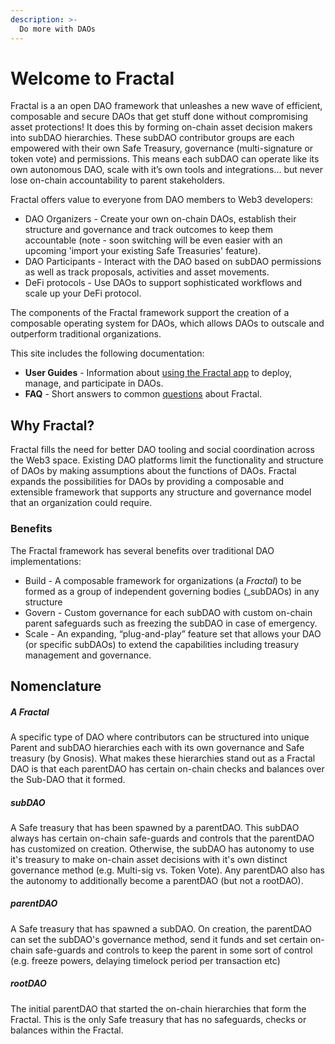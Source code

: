 ```yaml
---
description: >-
  Do more with DAOs
---
```


# Welcome to Fractal

Fractal is a an open DAO framework that unleashes a new wave of efficient, composable and secure DAOs that get stuff done without compromising asset protections! It does this by forming on-chain asset decision makers into subDAO hierarchies. These subDAO contributor groups are each empowered with their own Safe Treasury, governance (multi-signature or token vote) and permissions. This means each subDAO can operate like its own autonomous DAO, scale with it’s own tools and integrations… but never lose on-chain accountability to parent stakeholders.

Fractal offers value to everyone from DAO members to Web3 developers:

* DAO Organizers - Create your own on-chain DAOs, establish their structure and governance and track outcomes to keep them accountable (note - soon switching will be even easier with an upcoming 'import your existing Safe Treasuries' feature).
* DAO Participants - Interact with the DAO based on subDAO permissions as well as track proposals, activities and asset movements.
* DeFi protocols - Use DAOs to support sophisticated workflows and scale up your DeFi protocol.

The components of the Fractal framework support the creation of a composable operating system for DAOs, which allows DAOs to outscale and outperform traditional organizations.

This site includes the following documentation:

* **User Guides** - Information about [using the Fractal app](broken-reference) to deploy, manage, and participate in DAOs.
* **FAQ** - Short answers to common [questions](user-guides/faq.md) about Fractal.

## Why Fractal?

Fractal fills the need for better DAO tooling and social coordination across the Web3 space. Existing DAO platforms limit the functionality and structure of DAOs by making assumptions about the functions of DAOs. Fractal expands the possibilities for DAOs by providing a composable and extensible framework that supports any structure and governance model that an organization could require.

### Benefits

The Fractal framework has several benefits over traditional DAO implementations:

* Build - A composable framework for organizations (a _Fractal_) to be formed as a group of independent governing bodies (_subDAOs) in any structure
* Govern - Custom governance for each subDAO with custom on-chain parent safeguards such as freezing the subDAO in case of emergency.
* Scale - An expanding, “plug-and-play” feature set that allows your DAO (or specific subDAOs) to extend the capabilities including treasury management and governance.

## Nomenclature

##### A Fractal
A specific type of DAO where contributors can be structured into unique Parent and subDAO hierarchies each with its own governance and Safe treasury (by Gnosis). What makes these hierarchies stand out as a Fractal DAO is that each parentDAO has certain on-chain checks and balances over the Sub-DAO that it formed.

##### subDAO
A Safe treasury that has been spawned by a parentDAO. This subDAO always has certain on-chain safe-guards and controls that the parentDAO has customized on creation. Otherwise, the subDAO has autonomy to use it's treasury to make on-chain asset decisions with it's own distinct governance method (e.g. Multi-sig vs. Token Vote). Any parentDAO also has the autonomy to additionally become a parentDAO (but not a rootDAO).

##### parentDAO 
A Safe treasury that has spawned a subDAO. On creation, the parentDAO can set the subDAO's governance method, send it funds and set certain on-chain safe-guards and controls to keep the parent in some sort of control (e.g. freeze powers, delaying timelock period per transaction etc)

##### rootDAO 
The initial parentDAO that started the on-chain hierarchies that form the Fractal. This is the only Safe treasury that has no safeguards, checks or balances within the Fractal.
